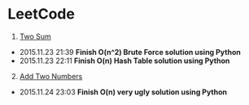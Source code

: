 LeetCode
======

1. [Two Sum](https://leetcode.com/problems/two-sum/)
 - 2015.11.23 21:39 **Finish O(n^2) Brute Force solution using Python**
 - 2015.11.23 22:11 **Finish O(n) Hash Table solution using Python**
2. [Add Two Numbers](https://leetcode.com/problems/add-two-numbers/)
 - 2015.11.24 23:03 **Finish O(n) very ugly solution using Python**
